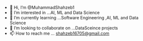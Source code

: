 - 👋 Hi, I’m @MuhammadShahzeb1
- 👀 I’m interested in ...AI, ML and Data Science
- 🌱 I’m currently learning ...Software Engineering ,AI, ML and Data Science
- 💞️ I’m looking to collaborate on ...DataSceince projects
- 📫 How to reach me ... shahzeb16705@gmail.com

<!---
MuhammadShahzeb1/MuhammadShahzeb1 is a ✨ special ✨ repository because its `README.md` (this file) appears on your GitHub profile.
You can click the Preview link to take a look at your changes.
--->
